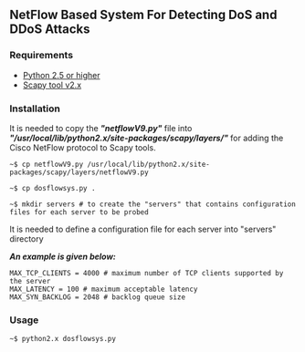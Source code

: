## NetFlow Based System For Detecting DoS and DDoS Attacks

### Requirements

 * [Python 2.5 or higher](http://www.python.org/download/)
 * [Scapy tool v2.x](http://www.secdev.org/projects/scapy/doc/installation.html)

### Installation

It is needed to copy the ***"netflowV9.py"*** file into ***"/usr/local/lib/python2.x/site-packages/scapy/layers/"*** for adding the Cisco NetFlow protocol to Scapy tools.

```shell
~$ cp netflowV9.py /usr/local/lib/python2.x/site-packages/scapy/layers/netflowV9.py
```
```shell
~$ cp dosflowsys.py .
```

```shell
~$ mkdir servers # to create the "servers" that contains configuration files for each server to be probed
```

It is needed to define a configuration file for each server into "servers" directory

***An example is given below:***

```PORT_DST = 53, 80, 22 # listening and open port numbers
MAX_TCP_CLIENTS = 4000 # maximum number of TCP clients supported by the server
MAX_LATENCY = 100 # maximum acceptable latency
MAX_SYN_BACKLOG = 2048 # backlog queue size
```

### Usage

```shell
~$ python2.x dosflowsys.py
```
